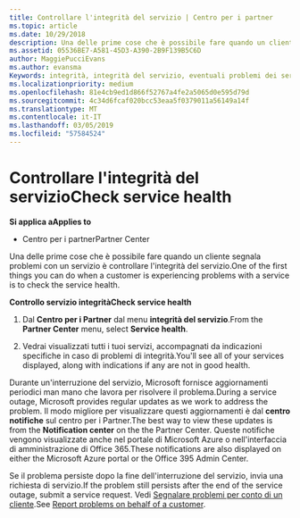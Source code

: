 ```yaml
---
title: Controllare l'integrità del servizio | Centro per i partner
ms.topic: article
ms.date: 10/29/2018
description: Una delle prime cose che è possibile fare quando un cliente segnala problemi con un servizio è controllare l'integrità del servizio.
ms.assetid: 05536BE7-A581-45D3-A390-2B9F139B5C6D
author: MaggiePucciEvans
ms.author: evansma
Keywords: integrità, integrità del servizio, eventuali problemi dei servizi
ms.localizationpriority: medium
ms.openlocfilehash: 81e4cb9ed1d866f52767a4fe2a5065d0e595d79d
ms.sourcegitcommit: 4c34d6fcaf020bcc53eaa5f0379011a56149a14f
ms.translationtype: MT
ms.contentlocale: it-IT
ms.lasthandoff: 03/05/2019
ms.locfileid: "57584524"
---
```

# <a name="check-service-health"></a><span data-ttu-id="74e8e-104">Controllare l'integrità del servizio</span><span class="sxs-lookup"><span data-stu-id="74e8e-104">Check service health</span></span>

<span data-ttu-id="74e8e-105">**Si applica a**</span><span class="sxs-lookup"><span data-stu-id="74e8e-105">**Applies to**</span></span>

-  <span data-ttu-id="74e8e-106">Centro per i partner</span><span class="sxs-lookup"><span data-stu-id="74e8e-106">Partner Center</span></span>

<span data-ttu-id="74e8e-107">Una delle prime cose che è possibile fare quando un cliente segnala problemi con un servizio è controllare l'integrità del servizio.</span><span class="sxs-lookup"><span data-stu-id="74e8e-107">One of the first things you can do when a customer is experiencing problems with a service is to check the service health.</span></span>

<span data-ttu-id="74e8e-108">**Controllo servizio integrità**</span><span class="sxs-lookup"><span data-stu-id="74e8e-108">**Check service health**</span></span>

1.  <span data-ttu-id="74e8e-109">Dal **Centro per i Partner** dal menu **integrità del servizio**.</span><span class="sxs-lookup"><span data-stu-id="74e8e-109">From the **Partner Center** menu, select **Service health**.</span></span> 

2.  <span data-ttu-id="74e8e-110">Vedrai visualizzati tutti i tuoi servizi, accompagnati da indicazioni specifiche in caso di problemi di integrità.</span><span class="sxs-lookup"><span data-stu-id="74e8e-110">You'll see all of your services displayed, along with indications if any are not in good health.</span></span> 

<span data-ttu-id="74e8e-111">Durante un'interruzione del servizio, Microsoft fornisce aggiornamenti periodici man mano che lavora per risolvere il problema.</span><span class="sxs-lookup"><span data-stu-id="74e8e-111">During a service outage, Microsoft provides regular updates as we work to address the problem.</span></span> <span data-ttu-id="74e8e-112">Il modo migliore per visualizzare questi aggiornamenti è dal **centro notifiche** sul centro per i Partner.</span><span class="sxs-lookup"><span data-stu-id="74e8e-112">The best way to view these updates is from the **Notification center** on the the Partner Center.</span></span> <span data-ttu-id="74e8e-113">Queste notifiche vengono visualizzate anche nel portale di Microsoft Azure o nell'interfaccia di amministrazione di Office 365.</span><span class="sxs-lookup"><span data-stu-id="74e8e-113">These notifications are also displayed on either the Microsoft Azure portal or the Office 395 Admin Center.</span></span>

<span data-ttu-id="74e8e-114">Se il problema persiste dopo la fine dell'interruzione del servizio, invia una richiesta di servizio.</span><span class="sxs-lookup"><span data-stu-id="74e8e-114">If the problem still persists after the end of the service outage, submit a service request.</span></span> <span data-ttu-id="74e8e-115">Vedi [Segnalare problemi per conto di un cliente](report-problems-on-behalf-of-a-customer.md).</span><span class="sxs-lookup"><span data-stu-id="74e8e-115">See [Report problems on behalf of a customer](report-problems-on-behalf-of-a-customer.md).</span></span>

 

 



